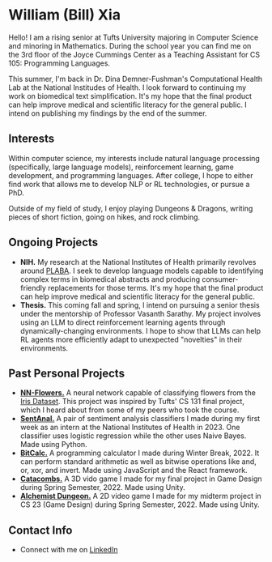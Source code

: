# William (Bill) Xia
Hello! I am a rising senior at Tufts University majoring in Computer Science and minoring in Mathematics. During the school year you can find me on the 3rd floor of the Joyce Cummings Center as a Teaching Assistant for CS 105: Programming Languages.

This summer, I'm back in Dr. Dina Demner-Fushman's Computational Health Lab at the National Institudes of Health. I look forward to continuing my work on biomedical text simplification. It's my hope that the final product can help improve medical and scientific literacy for the general public. I intend on publishing my findings by the end of the summer. 

## Interests
Within computer science, my interests include natural language processing (specifically, large language models), reinforcement learning, game development, and programming languages. After college, I hope to either find work that allows me to develop NLP or RL technologies, or pursue a PhD.

Outside of my field of study, I enjoy playing Dungeons & Dragons, writing pieces of short fiction, going on hikes, and rock climbing.

## Ongoing Projects
- **NIH.** My research at the National Institutes of Health primarily revolves around [PLABA](https://bionlp.nlm.nih.gov/plaba2024/). I seek to develop language models capable to identifying complex terms in biomedical abstracts and producing consumer-friendly replacements for those terms. It's my hope that the final product can help improve medical and scientific literacy for the general public. 
- **Thesis.** This coming fall and spring, I intend on pursuing a senior thesis under the mentorship of Professor Vasanth Sarathy. My project involves using an LLM to direct reinforcement learning agents through dynamically-changing environments. I hope to show that LLMs can help RL agents more efficiently adapt to unexpected "novelties" in their environments. 

## Past Personal Projects
- [**NN-Flowers.**](https://github.com/onionLad/NN-flowers) A neural network capable of classifying flowers from the [Iris Dataset](https://en.wikipedia.org/wiki/Iris_flower_data_set). This project was inspired by Tufts' CS 131 final project, which I heard about from some of my peers who took the course.
- [**SentAnal.**](https://github.com/onionLad/SentimentAnalyzer) A pair of sentiment analysis classifiers I made during my first week as an intern at the National Institutes of Health in 2023. One classifier uses logistic regression while the other uses Naive Bayes. Made using Python.
- [**BitCalc.**](https://github.com/onionLad/BitCalc) A programming calculator I made during Winter Break, 2022. It can perform standard arithmetic as well as bitwise operations like and, or, xor, and invert. Made using JavaScript and the React framework.
- [**Catacombs.**](https://team-catacombs.itch.io/catacombs) A 3D vido game I made for my final project in Game Design during Spring Semester, 2022. Made using Unity.
- [**Alchemist Dungeon.**](https://alko08.itch.io/alchemists-dungeon) A 2D video game I made for my midterm project in CS 23 (Game Design) during Spring Semester, 2022. Made using Unity.

## Contact Info
- Connect with me on <a href="https://www.linkedin.com/in/william-xia-ab40b2218/">LinkedIn</a>
